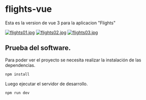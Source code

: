 # flights-vue

Esta es la version de vue 3 para la aplicacion "Flights"

[![flights01.jpg](https://i.postimg.cc/XJfnYWTW/flights01.jpg)](https://postimg.cc/MMpC9C63)
[![flights02.jpg](https://i.postimg.cc/1XMn4wLy/flights02.jpg)](https://postimg.cc/6425m2WP)
[![flights03.jpg](https://i.postimg.cc/NFLY7XKs/flights03.jpg)](https://postimg.cc/Zvk1JCP2)

## Prueba del software.

Para poder ver el proyecto se necesita realizar la instalación de las dependencias.

```sh
npm install
```
Luego ejecutar el servidor de desarrollo.

```sh
npm run dev
```